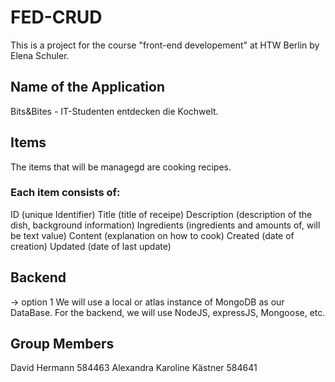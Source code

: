 # FED-CRUD

This is a project for the course "front-end developement" at HTW Berlin by Elena Schuler.

## Name of the Application
Bits&Bites - IT-Studenten entdecken die Kochwelt.

## Items
The items that will be managegd are cooking recipes.

### Each item consists of:
ID (unique Identifier)
Title (title of receipe)
Description (description of the dish, background information)
Ingredients (ingredients and amounts of, will be text value)
Content (explanation on how to cook)
Created (date of creation)
Updated (date of last update)

## Backend
-> option 1
We will use a local or atlas instance of MongoDB as our DataBase.
For the backend, we will use NodeJS, expressJS, Mongoose, etc.

## Group Members
David Hermann 584463
Alexandra Karoline Kästner 584641

